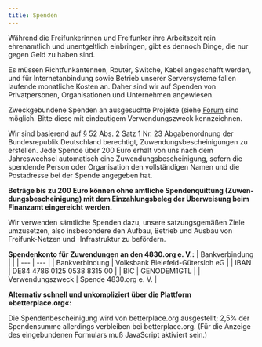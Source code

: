 ```yaml
---
title: Spenden
---
```


Während die Freifunkerinnen und Freifunker ihre Arbeitszeit rein ehrenamtlich und unentgeltlich einbringen, gibt es dennoch Dinge, die nur gegen Geld zu haben sind.

Es müssen Richtfunkantennen, Router, Switche, Kabel angeschafft werden, und für Internetanbindung sowie Betrieb unserer Serversysteme fallen laufende monatliche Kosten an. Daher sind wir auf Spenden von Privatpersonen, Organisationen und Unternehmen angewiesen.

Zweckgebundene Spenden an ausgesuchte Projekte (siehe [Forum](https://forum.freifunk-kreisgt.de) sind möglich. Bitte diese mit eindeutigem Verwendungszweck kennzeichnen.

Wir sind basierend auf § 52 Abs. 2 Satz 1 Nr. 23 Abgabenordnung der Bundesrepublik Deutschland berechtigt, Zuwendungsbescheinigungen zu erstellen. Jede Spende über 200 Euro erhält von uns nach dem Jahreswechsel automatisch eine Zu­wen­dungs­be­scheinigung, sofern die spendende Person oder Organisation den vollständigen Namen und die Postadresse bei der Spende angegeben hat.

**Beträge bis zu 200 Euro können ohne amtliche Spenden­quittung (Zu­wen­dungs­be­scheinigung) mit dem Ein­zahlungs­beleg der Über­weisung beim Finanz­amt ein­gereicht wer­den.**

Wir verwenden sämtliche Spenden dazu, unsere satzungsgemäßen Ziele umzusetzen, also ins­be­sondere den Aufbau, Betrieb und Ausbau von Freifunk-Netzen und -Infrastruktur zu befördern.

**Spendenkonto für Zuwendungen an den 4830.org e. V.:**
| Bankverbindung | |
| --- | --- |
| Bankverbindung | Volksbank Bielefeld-Gütersloh eG |
| IBAN | DE84 4786 0125 0538 8315 00 |
| BIC | GENODEM1GTL |
| Verwendungszweck | Spende 4830.org e. V. |

**Alternativ schnell und unkompliziert über die Plattform »betterplace.org«:**

Die Spendenbescheinigung wird von better­place.org aus­ge­stellt; 2,5% der Spen­den­summe aller­dings ver­blei­ben bei better­place.org. (Für die An­zeige des ein­ge­bun­de­nen For­mu­lars muß Java­Script ak­ti­viert sein.)